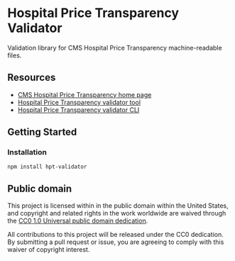 # Hospital Price Transparency Validator

Validation library for CMS Hospital Price Transparency machine-readable files.

## Resources

- [CMS Hospital Price Transparency home page](https://www.cms.gov/hospital-price-transparency)
- [Hospital Price Transparency validator tool](https://cmsgov.github.io/hpt-validator-tool)
- [Hospital Price Transparency validator CLI](https://github.com/CMSGov/hpt-validator-cli)

## Getting Started

### Installation

```
npm install hpt-validator
```

## Public domain

This project is licensed within in the public domain within the United States, and copyright and related rights in the work worldwide are waived through the [CC0 1.0 Universal public domain dedication](https://creativecommons.org/publicdomain/zero/1.0/).

All contributions to this project will be released under the CC0 dedication. By submitting a pull request or issue, you are agreeing to comply with this waiver of copyright interest.
